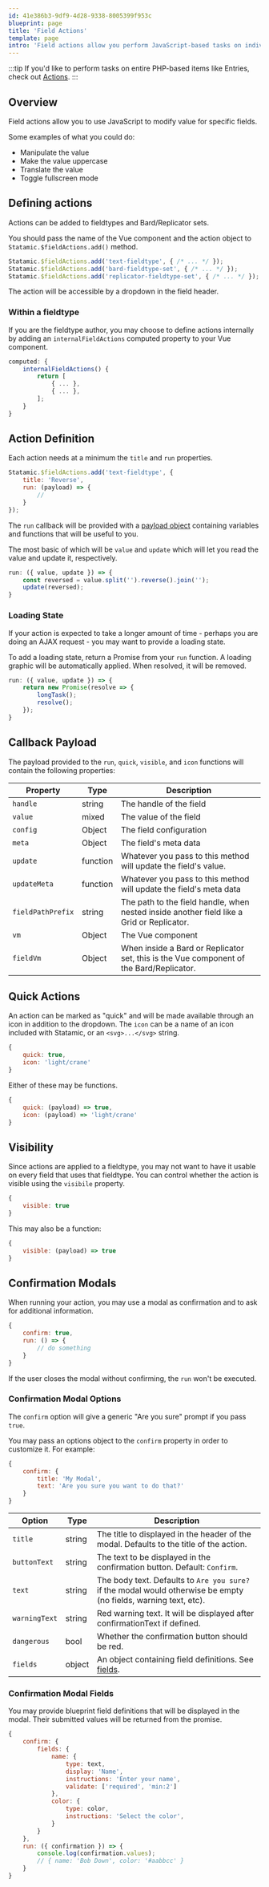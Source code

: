```yaml
---
id: 41e386b3-9df9-4d28-9338-8005399f953c
blueprint: page
title: 'Field Actions'
template: page
intro: 'Field actions allow you perform JavaScript-based tasks on individual fields within a publish form.'
---
```

:::tip
If you'd like to perform tasks on entire PHP-based items like Entries, check out [Actions](/extending/actions).
:::

## Overview

Field actions allow you to use JavaScript to modify value for specific fields.

Some examples of what you could do:

- Manipulate the value
- Make the value uppercase
- Translate the value
- Toggle fullscreen mode

## Defining actions

Actions can be added to fieldtypes and Bard/Replicator sets.

You should pass the name of the Vue component and the action object to `Statamic.$fieldActions.add()` method.

```js
Statamic.$fieldActions.add('text-fieldtype', { /* ... */ });
Statamic.$fieldActions.add('bard-fieldtype-set', { /* ... */ });
Statamic.$fieldActions.add('replicator-fieldtype-set', { /* ... */ });
```

The action will be accessible by a dropdown in the field header.

### Within a fieldtype

If you are the fieldtype author, you may choose to define actions internally by adding an `internalFieldActions` computed property to your Vue component.

```js
computed: {
    internalFieldActions() {
        return [
            { ... },  
            { ... },  
        ];
    }    
}
```

## Action Definition

Each action needs at a minimum the `title` and `run` properties.

```js
Statamic.$fieldActions.add('text-fieldtype', {
    title: 'Reverse',
    run: (payload) => {
        //
    }
});
```

The `run` callback will be provided with a [payload object](#callback-payload) containing variables and functions that will be useful to you.

The most basic of which will be `value` and `update` which will let you read the value and update it, respectively.

```js
run: ({ value, update }) => {
    const reversed = value.split('').reverse().join('');
    update(reversed);
}
```

### Loading State

If your action is expected to take a longer amount of time - perhaps you are doing an AJAX request - you may want to provide a loading state.

To add a loading state, return a Promise from your `run` function. A loading graphic will be automatically applied. When resolved, it will be removed.

```js
run: ({ value, update }) => {
    return new Promise(resolve => {
        longTask();
        resolve();
    });
}
```

## Callback Payload

The payload provided to the `run`, `quick`, `visible`, and `icon` functions will contain the following properties:

| Property          | Type     | Description                                                                               |
|-------------------|----------|-------------------------------------------------------------------------------------------|
| `handle`          | string   | The handle of the field                                                                   |
| `value`           | mixed    | The value of the field                                                                    |
| `config`          | Object   | The field configuration                                                                   |
| `meta`            | Object   | The field's meta data                                                                     |
| `update`          | function | Whatever you pass to this method will update the field's value.                           |
| `updateMeta`      | function | Whatever you pass to this method will update the field's meta data                        |
| `fieldPathPrefix` | string   | The path to the field handle, when nested inside another field like a Grid or Replicator. |
| `vm`              | Object   | The Vue component                                                                         |
| `fieldVm`         | Object   | When inside a Bard or Replicator set, this is the Vue component of the Bard/Replicator.   |

## Quick Actions

An action can be marked as "quick" and will be made available through an icon in addition to the dropdown. The `icon` can be a name of an icon included with Statamic, or an `<svg>...</svg>` string.

```js
{
    quick: true,
    icon: 'light/crane'
}
```

Either of these may be functions.

```js
{
    quick: (payload) => true,
    icon: (payload) => 'light/crane'
}
```

## Visibility

Since actions are applied to a fieldtype, you may not want to have it usable on every field that uses that fieldtype. You can control whether the action is visible using the `visibile` property.

```js
{
    visible: true
}
```

This may also be a function:

```js
{
    visible: (payload) => true
}
```

## Confirmation Modals

When running your action, you may use a modal as confirmation and to ask for additional information.

```js
{
    confirm: true,
    run: () => {
        // do something
    }
}
```

If the user closes the modal without confirming, the `run` won't be executed. 

### Confirmation Modal Options

The `confirm` option will give a generic "Are you sure" prompt if you pass `true`. 

You may pass an options object to the `confirm` property in order to customize it. For example:

```js
{
    confirm: {
        title: 'My Modal',
        text: 'Are you sure you want to do that?'
    }
} 
```

| Option        | Type   | Description                                                                                                      |
|---------------|--------|------------------------------------------------------------------------------------------------------------------|
| `title`       | string | The title to displayed in the header of the modal. Defaults to the title of the action.                          |
| `buttonText`  | string | The text to be displayed in the confirmation button. Default: `Confirm`.                                         |
| `text`        | string | The body text. Defaults to `Are you sure?` if the modal would otherwise be empty (no fields, warning text, etc). |
| `warningText` | string | Red warning text. It will be displayed after confirmationText if defined.                                        |
| `dangerous`   | bool   | Whether the confirmation button should be red.                                                                   | 
| `fields`      | object | An object containing field definitions. See [fields](#confirmation-modal-fields).                                |

### Confirmation Modal Fields

You may provide blueprint field definitions that will be displayed in the modal. Their submitted values will be returned from the promise.

```js
{
    confirm: {
        fields: {
            name: {
                type: text,
                display: 'Name',
                instructions: 'Enter your name',
                validate: ['required', 'min:2']
            },
            color: {
                type: color,
                instructions: 'Select the color',
            }
        }
    },
    run: ({ confirmation }) => {
        console.log(confirmation.values);
        // { name: 'Bob Down', color: '#aabbcc' }
    }
}
```
